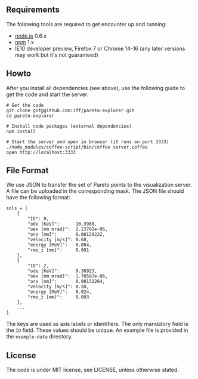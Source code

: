 

## Requirements

The following tools are required to get encounter up and running:

 * [node.js](http://nodejs.org/) 0.6.x
 * [npm](http://npmjs.org/) 1.x
 * IE10 developer preview, Firefox 7 or Chrome 14-16 (any later versions may work but it's not guaranteed)

## Howto


After you install all dependencies (see above), use the following guide to get the code and
start the server:

    # Get the code
    git clone git@github.com:iff/pareto-explorer.git
    cd pareto-explorer

    # Install node packages (external dependencies)
    npm install

    # Start the server and open in browser (it runs on port 3333)
    ./node_modules/coffee-script/bin/coffee server.coffee
    open http://localhost:3333


## File Format

We use JSON to transfer the set of Pareto points to the visualization server.
A file can be uploaded in the corresponding mask. The JSON file should have
the following format:

    sols = [
        {
            "ID": 0,
            "ode [KeV]":      10.3988,
            "oex [mm mrad]":  2.23702e-06,
            "orx [mm]":       0.00129222,
            "velocity [m/s]": 0.68,
            "energy [MeV]":   0.004,
            "rms_z [mm]":     0.001
        },
        {
            "ID": 2,
            "ode [KeV]":      9.36923,
            "oex [mm mrad]":  1.70587e-06,
            "orx [mm]":       0.00132264,
            "velocity [m/s]": 0.58,
            "energy [MeV]":   0.024,
            "rms_z [mm]":     0.003
        },
        ...
    ]

The keys are used as axis labels or identifiers. The only mandatory field is
the `ID` field. These values should be unique. An example file is provided in
the `example-data` directory.

## License

The code is under MIT license, see LICENSE, unless otherwise stated.
